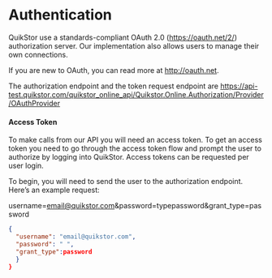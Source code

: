 # Authentication

QuikStor use a standards-compliant OAuth 2.0 (https://oauth.net/2/) authorization server. Our implementation also allows users to manage their own connections.

If you are new to OAuth, you can read more at http://oauth.net. 

The authorization endpoint and the token request endpoint are https://api-test.quikstor.com/quikstor_online_api/Quikstor.Online.Authorization/Provider/OAuthProvider

#### Access Token
To make calls from our API you will need an access token. To get an access token you need to go through the access token flow and prompt the user to authorize by logging into QuikStor. Access tokens can be requested per user login. 

To begin, you will need to send the user to the authorization endpoint. Here’s an example request:

username=email@quikstor.com&password=typepassword&grant_type=password

```json
{
  "username": "email@quikstor.com",
  "password": " ",
  "grant_type":password
  }
}
```




